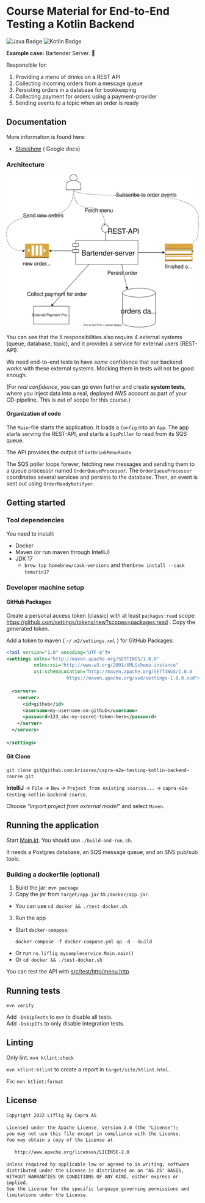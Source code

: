 # Course Material for End-to-End Testing a Kotlin Backend

![Java Badge](https://img.shields.io/badge/java-17-blue?logo=java)
![Kotlin Badge](https://img.shields.io/badge/kotlin--blue?logo=kotlin)

**Example case:** Bartender Server. 🍻

Responsible for:

1. Providing a menu of drinks on a REST API
2. Collecting incoming orders from a message queue
3. Persisting orders in a database for bookkeeping
4. Collecting payment for orders using a payment-provider
5. Sending events to a topic when an order is ready

## Documentation

More information is found here:

- [Slideshow](https://docs.google.com/presentation/d/1t3tc1KePlF6EUdAyNJj3eaHl6DipFOLNx-kdugog6j0/edit?usp=sharing) (
  Google docs)

### Architecture

![component architecture](component-architecture.drawio.svg)

You can see that the 5 responsibilities also require 4 external systems (queue, database, topic),
and it provides a service for external users (REST-API).

We need end-to-end tests to have *some* confidence that our backend works with these external systems.
Mocking them in tests will not be good enough.

(For *real confidence*, you can go even further and create **system tests**, where you inject data into a real, deployed
AWS account as part of your CD-pipeline. This is out of scope for this course.)

#### Organization of code

The `Main`-file starts the application.
It loads a `Config` into an `App`.
The app starts serving the REST-API, and starts a `SqsPoller` to read from its SQS queue.

The API provides the output of `GetDrinkMenuRoute`.

The SQS poller loops forever, fetching new messages and sending them to a queue processor named `OrderQueueProcessor`.
The `OrderQueueProcessor` coordinates several services and persists to the database.
Then, an event is sent out using `OrderReadyNotifyer`.

## Getting started

### Tool dependencies

You need to install:

- Docker
- Maven (or run maven through IntelliJ)
- JDK 17
  - `brew tap homebrew/cask-versions` and then`brew install --cask temurin17`

### Developer machine setup

#### GitHub Packages

Create a personal access token (classic) with at least `packages:read` scope:
https://github.com/settings/tokens/new?scopes=packages:read .
Copy the generated token.

Add a token to maven ( `~/.m2/settings.xml` ) for GitHub Packages:

```xml
<?xml version="1.0" encoding="UTF-8"?>
<settings xmlns="http://maven.apache.org/SETTINGS/1.0.0"
          xmlns:xsi="http://www.w3.org/2001/XMLSchema-instance"
          xsi:schemaLocation="http://maven.apache.org/SETTINGS/1.0.0
                      https://maven.apache.org/xsd/settings-1.0.0.xsd">

  <servers>
    <server>
      <id>github</id>
      <username>my-username-on-github</username>
      <password>123_abc-my-secret-token-here</password>
    </server>
  </servers>

</settings>
```

#### Git Clone

```shell
git clone git@github.com:krissrex/capra-e2e-testing-kotlin-backend-course.git
```

**IntelliJ** → `File` → `New` → `Project from existing sources...` → `capra-e2e-testing-kotlin-backend-course`.

Choose _"Import project from external model"_ and select `Maven`.

## Running the application

Start [Main.kt](src/main/kotlin/no/liflig/mysampleservice/Main.kt).
You should use `./build-and-run.sh`.

It needs a Postgres database, an SQS message queue, and an SNS pub/sub topic.

### Building a dockerfile (optional)

1. Build the jar: `mvn package`
2. Copy the jar from `target/app.jar` to `/docker/app.jar`.
  - You can use `cd docker && ./test-docker.sh`.
3. Run the app
  - Start `docker-compose`:
     ```shell
     docker-compose -f docker-compose.yml up -d --build
     ```
  - Or run `no.liflig.mysampleservice.Main.main()`
  - Or `cd docker && ./test-docker.sh`

You can test the API with [src/test/http/menu.http](src/test/http/menu.http)

## Running tests

```shell
mvn verify
```

Add `-DskipTests` to `mvn` to disable all tests.  
Add `-DskipITs` to only disable integration tests.

## Linting

Only lint: `mvn ktlint:check`

`mvn ktlint:ktlint` to create a report in `target/site/ktlint.html`.

Fix: `mvn ktlint:format`

## License

```text
Copyright 2022 Liflig By Capra AS

Licensed under the Apache License, Version 2.0 (the "License");
you may not use this file except in compliance with the License.
You may obtain a copy of the License at

   http://www.apache.org/licenses/LICENSE-2.0

Unless required by applicable law or agreed to in writing, software
distributed under the License is distributed on an "AS IS" BASIS,
WITHOUT WARRANTIES OR CONDITIONS OF ANY KIND, either express or implied.
See the License for the specific language governing permissions and
limitations under the License.
```


